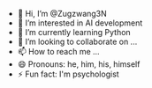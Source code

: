- 👋 Hi, I’m @Zugzwang3N
- 👀 I’m interested in AI development
- 🌱 I’m currently learning Python
- 💞️ I’m looking to collaborate on ...
- 📫 How to reach me ...
- 😄 Pronouns: he, him, his, himself
- ⚡ Fun fact: I'm psychologist

<!---
Zugzwang3N/Zugzwang3N is a ✨ special ✨ repository because its `README.md` (this file) appears on your GitHub profile.
You can click the Preview link to take a look at your changes.
--->
